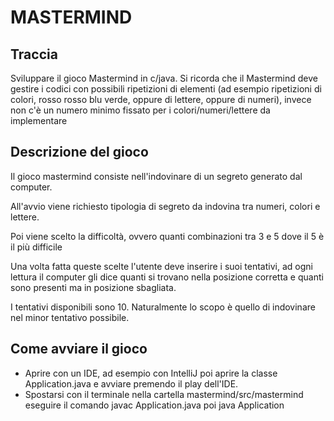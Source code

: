 # MASTERMIND

## Traccia

Sviluppare il gioco Mastermind in c/java. Si ricorda che il Mastermind deve gestire i codici con possibili ripetizioni
di elementi (ad esempio ripetizioni di colori, rosso rosso blu verde, oppure di lettere, oppure di numeri), invece non
c'è un numero minimo fissato per i colori/numeri/lettere da implementare

## Descrizione del gioco

Il gioco mastermind consiste nell'indovinare di un segreto generato dal computer.

All'avvio viene richiesto tipologia di segreto da indovina tra numeri, colori e lettere.

Poi viene scelto la difficoltà, ovvero quanti combinazioni tra 3 e 5 dove il 5 è il più difficile

Una volta fatta queste scelte l'utente deve inserire i suoi tentativi, ad ogni lettura il computer gli dice quanti si
trovano nella posizione corretta e quanti sono presenti ma in posizione sbagliata.

I tentativi disponibili sono 10. Naturalmente lo scopo è quello di indovinare nel minor tentativo possibile.

## Come avviare il gioco

- Aprire con un IDE, ad esempio con IntelliJ poi aprire la classe Application.java e avviare premendo il play dell'IDE.
- Spostarsi con il terminale nella cartella mastermind/src/mastermind eseguire il comando
  javac Application.java
  poi java Application